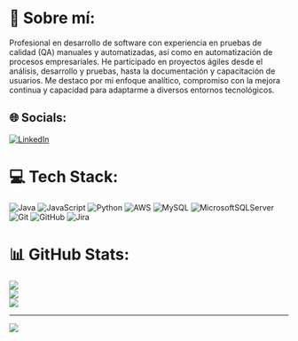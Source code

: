 # 💫 Sobre mí:
Profesional en desarrollo de software con experiencia en pruebas de calidad (QA) manuales y automatizadas, así como en automatización de procesos empresariales. He participado en proyectos ágiles desde el análisis, desarrollo y pruebas, hasta la documentación y capacitación de usuarios. Me destaco por mi enfoque analítico, compromiso con la mejora continua y capacidad para adaptarme a diversos entornos tecnológicos.

## 🌐 Socials:
[![LinkedIn](https://img.shields.io/badge/LinkedIn-%230077B5.svg?logo=linkedin&logoColor=white)](https://www.linkedin.com/in/catalina-osorio-3200b0242/)

# 💻 Tech Stack:
![Java](https://img.shields.io/badge/java-%23ED8B00.svg?style=for-the-badge&logo=openjdk&logoColor=white) ![JavaScript](https://img.shields.io/badge/javascript-%23323330.svg?style=for-the-badge&logo=javascript&logoColor=%23F7DF1E) ![Python](https://img.shields.io/badge/python-3670A0?style=for-the-badge&logo=python&logoColor=ffdd54) ![AWS](https://img.shields.io/badge/AWS-%23FF9900.svg?style=for-the-badge&logo=amazon-aws&logoColor=white) ![MySQL](https://img.shields.io/badge/mysql-4479A1.svg?style=for-the-badge&logo=mysql&logoColor=white) ![MicrosoftSQLServer](https://img.shields.io/badge/Microsoft%20SQL%20Server-CC2927?style=for-the-badge&logo=microsoft%20sql%20server&logoColor=white) ![Git](https://img.shields.io/badge/git-%23F05033.svg?style=for-the-badge&logo=git&logoColor=white) ![GitHub](https://img.shields.io/badge/github-%23121011.svg?style=for-the-badge&logo=github&logoColor=white) ![Jira](https://img.shields.io/badge/jira-%230A0FFF.svg?style=for-the-badge&logo=jira&logoColor=white)
# 📊 GitHub Stats:
![](https://github-readme-stats.vercel.app/api?username=catalinaosorio04&theme=nord&hide_border=false&include_all_commits=false&count_private=false)<br/>
![](https://github-readme-streak-stats.herokuapp.com/?user=catalinaosorio04&theme=nord&hide_border=false)<br/>
![](https://github-readme-stats.vercel.app/api/top-langs/?username=catalinaosorio04&theme=nord&hide_border=false&include_all_commits=false&count_private=false&layout=compact)

---
[![](https://visitcount.itsvg.in/api?id=catalinaosorio04&icon=0&color=0)](https://visitcount.itsvg.in)

<!-- Proudly created with GPRM ( https://gprm.itsvg.in ) -->
